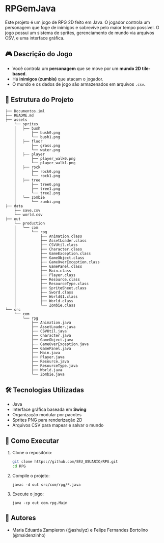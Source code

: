 # RPGemJava
Este projeto é um jogo de RPG 2D feito em Java. O jogador controla um personagem que foge de inimigos e sobrevive pelo maior tempo possível. O jogo possui um sistema de sprites, gerenciamento de mundo via arquivos CSV, e uma interface gráfica.

## 🎮 Descrição do Jogo
- Você controla um **personagem** que se move por um **mundo 2D tile-based**.
- Há **inimigos (zumbis)** que atacam o jogador.
- O mundo e os dados de jogo são armazenados em arquivos `.csv`.

## 🧱 Estrutura do Projeto
```
├── Documentos.iml
├── README.md
├── assets
    └── sprites
    │   ├── bush
    │       ├── bush0.png
    │       └── bush1.png
    │   ├── floor
    │       ├── grass.png
    │       └── water.png
    │   ├── player
    │       ├── player_walk0.png
    │       └── player_walk1.png
    │   ├── rock
    │       ├── rock0.png
    │       └── rock1.png
    │   ├── tree
    │       ├── tree0.png
    │       ├── tree1.png
    │       └── tree2.png
    │   └── zombie
    │       └── zumbi.png
├── data
    ├── save.csv
    └── world.csv
├── out
    └── production
    │   └── com
    │       └── rpg
    │           ├── Animation.class
    │           ├── AssetLoader.class
    │           ├── CSVUtil.class
    │           ├── Character.class
    │           ├── GameException.class
    │           ├── GameObject.class
    │           ├── GameOverException.class
    │           ├── GamePanel.class
    │           ├── Main.class
    │           ├── Player.class
    │           ├── Resource.class
    │           ├── ResourceType.class
    │           ├── SpriteSheet.class
    │           ├── Sword.class
    │           ├── World$1.class
    │           ├── World.class
    │           └── Zombie.class
└── src
    └── com
        └── rpg
            ├── Animation.java
            ├── AssetLoader.java
            ├── CSVUtil.java
            ├── Character.java
            ├── GameObject.java
            ├── GameOverException.java
            ├── GamePanel.java
            ├── Main.java
            ├── Player.java
            ├── Resource.java
            ├── ResourceType.java
            ├── World.java
            └── Zombie.java
```
## 🛠️ Tecnologias Utilizadas
- Java
- Interface gráfica baseada em **Swing**
- Organização modular por pacotes
- Sprites PNG para renderização 2D
- Arquivos CSV para mapear e salvar o mundo

## 🚀 Como Executar
1. Clone o repositório:
   ```bash
   git clone https://github.com/SEU_USUARIO/RPG.git
   cd RPG
   ```
2. Compile o projeto:
   ```
   javac -d out src/com/rpg/*.java
   ```
4. Execute o jogo:
   ```
   java -cp out com.rpg.Main
    ```
   
## 👤 Autores
- Maria Eduarda Zampieron (@ashulyz) e Felipe Fernandes Bortolino (@maidenzinho)
